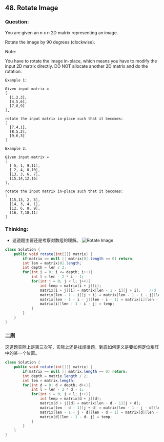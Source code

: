 ## 48. Rotate Image

### Question:
You are given an n x n 2D matrix representing an image.

Rotate the image by 90 degrees (clockwise).

Note:

You have to rotate the image in-place, which means you have to modify the input 2D matrix directly. DO NOT allocate another 2D matrix and do the rotation.

```
Example 1:

Given input matrix = 
[
  [1,2,3],
  [4,5,6],
  [7,8,9]
],

rotate the input matrix in-place such that it becomes:
[
  [7,4,1],
  [8,5,2],
  [9,6,3]
]

Example 2:

Given input matrix =
[
  [ 5, 1, 9,11],
  [ 2, 4, 8,10],
  [13, 3, 6, 7],
  [15,14,12,16]
], 

rotate the input matrix in-place such that it becomes:
[
  [15,13, 2, 5],
  [14, 3, 4, 1],
  [12, 6, 8, 9],
  [16, 7,10,11]
]
```

### Thinking:
* 这道题主要还是考察对数组的理解。
![Rotate Image](https://i.imgur.com/wwHP4I1.png)

```Java
class Solution {
    public void rotate(int[][] matrix) {
        if(matrix == null || matrix[0].length == 0) return;
        int len = matrix[0].length;
        int depth = len / 2;
        for(int i = 0; i <= depth; i++){
            int l = len - 2 * i - 1;
            for(int j = 0; j < l; j++){
                int temp = matrix[i + j][i];
                matrix[i + j][i] = matrix[len - 1 - i][j + i];    //d -> l
                matrix[len - 1 - i][j + i] = matrix[len - 1 - i - j][len - i - 1];    //r -> d
                matrix[len - 1 - i - j][len - i - 1] = matrix[i][len - 1 - i - j];    //u -> r
                matrix[i][len - 1 - i - j] = temp;
            }
        }
    }
}
```

### 二刷
这道题实际上是第三次写，实际上还是找规律题，到底如何定义是要如何定位矩阵中的某一个位置。

```Java
class Solution {
    public void rotate(int[][] matrix) {
        if(matrix == null || matrix.length == 0) return;
        int depth = matrix.length / 2;
        int len = matrix.length;
        for(int d = 0; d < depth; d++){
            int l = len - 2 * d - 1;
            for(int j = 0; j < l; j++){
                int temp = matrix[d + j][d];
                matrix[d + j][d] = matrix[len - d - 1][j + d];
                matrix[len - d - 1][j + d] = matrix[len - 1 - j - d][len - d - 1];
                matrix[len - 1 - j - d][len - d - 1] = matrix[d][len - 1 - d- j];
                matrix[d][len - 1 - d- j] = temp;
            }
        }
    }
}
```